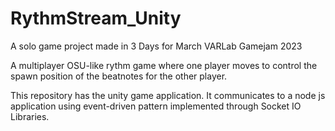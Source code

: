 # RythmStream_Unity

A solo game project made in 3 Days for March VARLab Gamejam 2023

A multiplayer OSU-like rythm game where one player moves to control the spawn position of the beatnotes for the other player.

This repository has the unity game application. It communicates to a node js application using event-driven pattern implemented through
Socket IO Libraries.
